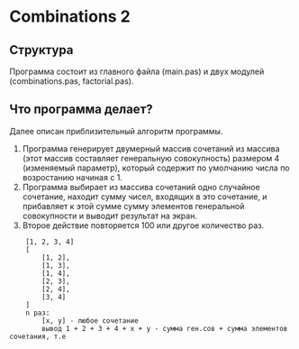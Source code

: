 # Combinations 2
## Структура
Программа состоит из главного файла (main.pas) и двух модулей (combinations.pas, factorial.pas). 

## Что программа делает?
Далее описан приблизительный алгоритм программы.
1. Программа генерирует двумерный массив сочетаний из массива (этот массив составляет генеральную совокупность) размером 4 (изменяемый параметр), который содержит по умолчанию числа по возростанию начиная с 1.
2. Программа выбирает из массива сочетаний одно случайное сочетание, находит сумму чисел, входящих в это сочетание, и прибавляет к этой сумме сумму элементов генеральной совокупности и выводит результат на экран.
3. Второе действие повторяется 100 или другое количество раз.
```
    [1, 2, 3, 4] 
    [
        [1, 2],
        [1, 3],
        [1, 4],
        [2, 3],
        [2, 4],
        [3, 4]
    ]
    n раз:
        [x, y] - любое сочетание
        вывод 1 + 2 + 3 + 4 + x + y - сумма ген.сов + сумма элементов сочетания, т.е
```